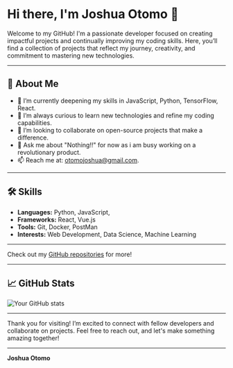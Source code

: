 # Hi there, I'm Joshua Otomo 👋

Welcome to my GitHub! I'm a passionate developer focused on creating impactful projects and continually improving my coding skills. Here, you’ll find a collection of projects that reflect my journey, creativity, and commitment to mastering new technologies.

---

## 🚀 About Me

- 🌱 I’m currently deepening my skills in JavaScript, Python, TensorFlow, React.
- 🧠 I’m always curious to learn new technologies and refine my coding capabilities.
- 👯 I’m looking to collaborate on open-source projects that make a difference.
- 💬 Ask me about "Nothing!!" for now as i am busy working on a revolutionary product.
- 📫 Reach me at: otomojoshua@gmail.com.

---

## 🛠 Skills

- **Languages:** Python, JavaScript,
- **Frameworks:** React, Vue.js
- **Tools:** Git, Docker, PostMan
- **Interests:** Web Development, Data Science, Machine Learning

---


Check out my [GitHub repositories](https://github.com/klasicj) for more!

---

## 📈 GitHub Stats

![Your GitHub stats](https://github-readme-stats.vercel.app/api?username=klasicj&show_icons=true&theme=radical)

---

Thank you for visiting! I’m excited to connect with fellow developers and collaborate on projects. Feel free to reach out, and let's make something amazing together!

---

**Joshua Otomo**
